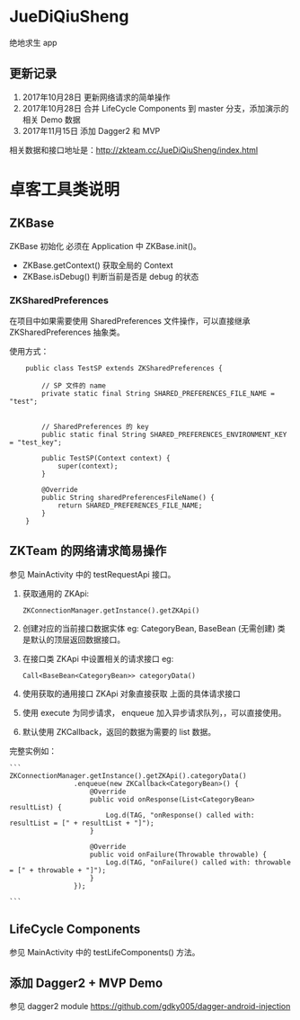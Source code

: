 # JueDiQiuSheng
 绝地求生 app
 
 ## 更新记录
 1. 2017年10月28日 更新网络请求的简单操作
 2. 2017年10月28日 合并 LifeCycle Components 到 master 分支，添加演示的相关 Demo 数据
 3. 2017年11月15日 添加 Dagger2 和 MVP
 

相关数据和接口地址是：http://zkteam.cc/JueDiQiuSheng/index.html

# 卓客工具类说明

## ZKBase
ZKBase 初始化 必须在 Application 中 ZKBase.init()。

 - ZKBase.getContext() 获取全局的 Context
 - ZKBase.isDebug() 判断当前是否是 debug 的状态


### ZKSharedPreferences
在项目中如果需要使用 SharedPreferences 文件操作，可以直接继承 ZKSharedPreferences 抽象类。

使用方式：

```
    public class TestSP extends ZKSharedPreferences {
    
        // SP 文件的 name
        private static final String SHARED_PREFERENCES_FILE_NAME = "test";
    
    
        // SharedPreferences 的 key
        public static final String SHARED_PREFERENCES_ENVIRONMENT_KEY = "test_key";
        
        public TestSP(Context context) {
            super(context);
        }
    
        @Override
        public String sharedPreferencesFileName() {
            return SHARED_PREFERENCES_FILE_NAME;
        }
    }

```

## ZKTeam 的网络请求简易操作

参见 MainActivity 中的 testRequestApi 接口。

1. 获取通用的 ZKApi:

     ``ZKConnectionManager.getInstance().getZKApi()``
     
2. 创建对应的当前接口数据实体 eg: CategoryBean,  BaseBean (无需创建) 类是默认的顶层返回数据接口。
3. 在接口类 ZKApi 中设置相关的请求接口 eg:
    
    ``Call<BaseBean<CategoryBean>> categoryData()``
    
4. 使用获取的通用接口 ZKApi 对象直接获取 上面的具体请求接口
5. 使用 execute 为同步请求， enqueue 加入异步请求队列，，可以直接使用。
6. 默认使用 ZKCallback，返回的数据为需要的 list 数据。

完整实例如：
    
    ```
    ZKConnectionManager.getInstance().getZKApi().categoryData()
                    .enqueue(new ZKCallback<CategoryBean>() {
                        @Override
                        public void onResponse(List<CategoryBean> resultList) {
                            Log.d(TAG, "onResponse() called with: resultList = [" + resultList + "]");
                        }
    
                        @Override
                        public void onFailure(Throwable throwable) {
                            Log.d(TAG, "onFailure() called with: throwable = [" + throwable + "]");
                        }
                    });

    ```
    
## LifeCycle Components 
参见 MainActivity 中的 testLifeComponents() 方法。



## 添加 Dagger2 + MVP Demo

参见 dagger2 module
https://github.com/gdky005/dagger-android-injection